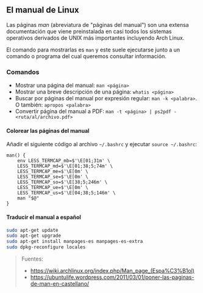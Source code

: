 ## El manual de Linux
Las páginas *man* (abreviatura de "páginas del manual") son una extensa documentación que viene preinstalada en casi todos los sistemas operativos derivados de UNIX más importantes incluyendo Arch Linux.

El comando para mostrarlas es `man` y este suele ejecutarse junto a un comando o programa del cual queremos consultar información.

### Comandos
- Mostrar una página del manual: `man <página>`
- Mostrar una breve descripción de una página: `whatis <página>`
- Buscar por páginas del manual por expresión regular: `man -k <palabra>`. O también: `apropos <palabra>`
- Convertir página del manual a PDF: `man -t <página> | ps2pdf - <ruta/al/archivo.pdf>`

#### Colorear las páginas del manual
Añadir el siguiente código al archivo `~/.bashrc` y ejecutar `source ~/.bashrc`:

```
man() {
    env LESS_TERMCAP_mb=$'\E[01;31m' \
    LESS_TERMCAP_md=$'\E[01;38;5;74m' \
    LESS_TERMCAP_me=$'\E[0m' \
    LESS_TERMCAP_se=$'\E[0m' \
    LESS_TERMCAP_so=$'\E[38;5;246m' \
    LESS_TERMCAP_ue=$'\E[0m' \
    LESS_TERMCAP_us=$'\E[04;38;5;146m' \
    man "$@"
}
```

#### Traducir el manual a español
```bash
sudo apt-get update
sudo apt-get upgrade
sudo apt-get install manpages-es manpages-es-extra
sudo dpkg-reconfigure locales
```

> Fuentes:
> - https://wiki.archlinux.org/index.php/Man_page_(Espa%C3%B1ol)
> - https://ubuntulife.wordpress.com/2011/03/01/poner-las-paginas-de-man-en-castellano/